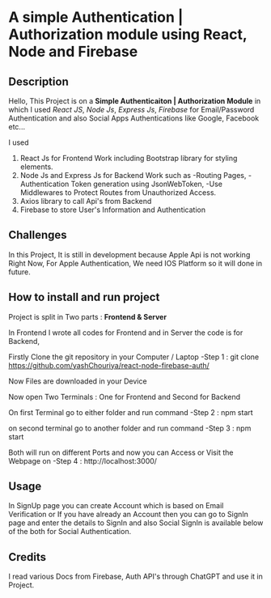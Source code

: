 # A simple Authentication | Authorization module using React, Node and Firebase

## Description
Hello, This Project is on a **Simple Authenticaiton | Authorization Module** in which
I used *React JS*, *Node Js*, *Express Js*, *Firebase* for Email/Password Authentication
and also Social Apps Authentications like Google, Facebook etc...

I used  
1. React Js for Frontend Work including Bootstrap library for styling elements.
2. Node Js and Express Js for Backend Work such as 
    -Routing Pages, 
    -Authentication Token generation using JsonWebToken,
    -Use Middlewares to Protect Routes from Unauthorized Access.
3. Axios library to call Api's from Backend
4. Firebase to store User's Information and Authentication

## Challenges
In this Project, It is still in development because Apple Api is not working Right Now,
For Apple Authentication, We need IOS Platform so it will done in future.

## How to install and run project

Project is split in Two parts : **Frontend & Server**

In Frontend I wrote all codes for Frontend and in Server the code is for Backend,

Firstly Clone the git repository in your Computer / Laptop
    -Step 1 : git clone https://github.com/yashChouriya/react-node-firebase-auth/

Now Files are downloaded in your Device

Now open Two Terminals : One for Frontend and Second for Backend

On first Terminal go to either folder and run command 
    -Step 2 : npm start

on second terminal go to another folder and run command 
    -Step 3 : npm start

Both will run on different Ports and now you can Access or Visit the Webpage on 
    -Step 4 : http://localhost:3000/


## Usage 
In SignUp page you can create Account which is based on Email Verification or
If you have already an Account then you can go to SignIn page and enter the details to SignIn
and also Social SignIn is available below of the both for Social Authentication.

## Credits

I read various Docs from Firebase, Auth API's through ChatGPT and use it in Project.





